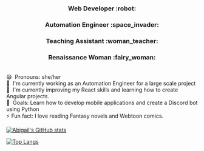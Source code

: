 
<h3 align="center">Web Developer :robot:</h3>
<h3 align="center">Automation Engineer :space_invader: </h3>
<h3 align="center">Teaching Assistant :woman_teacher:</h3>
<h3 align="center">Renaissance Woman :fairy_woman:</h3>
<br>
 😄  &nbsp;Pronouns: she/her<br>
 🔭  &nbsp;I'm currently working as an Automation Engineer for a large scale project <br>
 🌱  &nbsp;I'm currently improving my React skills and learning how to create Angular projects.<br>
 🥅  &nbsp;Goals: Learn how to develop mobile applications and create a Discord bot using Python<br>
 ⚡ Fun fact: I love reading Fantasy novels and Webtoon comics.
 
 [![Abigail's GitHub stats](https://github-readme-stats.vercel.app/api?username=abbyneko&show_icons=true)](https://github.com/anuraghazra/github-readme-stats)

[![Top Langs](https://github-readme-stats.vercel.app/api/top-langs/?username=abbyneko)](https://github.com/anuraghazra/github-readme-stats)

